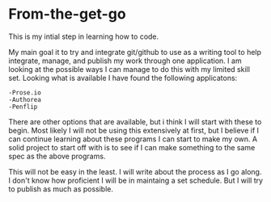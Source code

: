 From-the-get-go
===============

This is my intial step in learning how to code. 

My main goal it to try and integrate git/github to use as a writing tool to help integrate, manage, and publish my work through one application. I am looking at the possible ways I can manage to do this with my limited skill set. Looking what is available I have found the following applicatons:
	
    -Prose.io
    -Authorea
    -Penflip

There are other options that are available, but i think I will start with these to begin. Most likely I will not be using this extensively at first, but I believe if I can continue learning about these programs I can start to make my own. A solid project to start off with is to see if I can make something to the same spec as the above programs.

This will not be easy in the least. I will write about the process as I go along. I don't know how proficient I will be in maintaing a set schedule. But I will try to publish as much as possible. 
    
    
    
